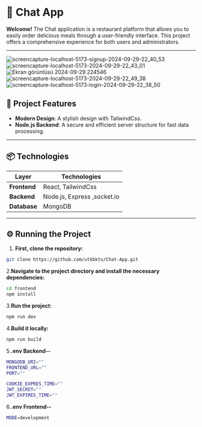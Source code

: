 # 🎉 Chat App

**Welcome!** The Chat application is a restaurant platform that allows you to easily order delicious meals through a user-friendly interface. This project offers a comprehensive experience for both users and administrators.

---
![screencapture-localhost-5173-signup-2024-09-29-22_40_53](https://github.com/user-attachments/assets/abff8f00-b236-4a7f-8b26-ffc5ebd04aa1)
![screencapture-localhost-5173-2024-09-29-22_43_01](https://github.com/user-attachments/assets/41a0385d-632c-413a-a4fc-453157e1db5e)
![Ekran görüntüsü 2024-09-29 224546](https://github.com/user-attachments/assets/cec5280b-3976-4bd5-8580-6488df1fa352)
![screencapture-localhost-5173-2024-09-29-22_49_38](https://github.com/user-attachments/assets/f9ca04a4-d65a-4d4d-9389-ff5a033a52aa)
![screencapture-localhost-5173-login-2024-09-29-22_38_50](https://github.com/user-attachments/assets/f66ec1da-025c-4e57-8192-2fe1784a12a9)

## 🚀 Project Features

- **Modern Design**: A stylish design with TailwindCss.
- **Node.js Backend**: A secure and efficient server structure for fast data processing.

---

## 📦 Technologies

| Layer      | Technologies                |
|-------------|-----------------------------|
| **Frontend**| React, TailwindCss          |
| **Backend** | Node.js, Express ,socket.io |
| **Database**| MongoDB                   |

---

## ⚙️ Running the Project
1. **First, clone the repository:**
```bash
git clone https://github.com/utkbkts/Chat-App.git
```
2.**Navigate to the project directory and install the necessary dependencies:**
 ```bash
cd frontend
npm install
```
3.**Run the project:**
 ```bash
npm run dev
```
4.**Build it locally:**
```bash
npm run build
```
5.**.env Backend--**
```bash
MONGODB_URI=""
FRONTEND_URL=""
PORT=""

COOKIE_EXPRES_TIME=""
JWT_SECRET=""
JWT_EXPIRES_TIME=""


```
6.**.env Frontend--**
```bash
MODE=development
```

